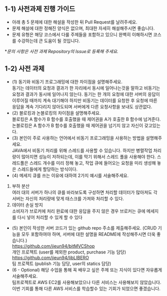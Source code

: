 ## 1-1) 사전과제 진행 가이드

- 아래 총 5 문제에 대한 해설을 작성한 뒤 Pull Request를 날려주세요.
- 문제 해설에 대한 정해진 양식은 없으며, 최대한 자세히 해설해주시면 좋습니다.
- 문제 유형은 해당 코스에서 다룰 주제들을 포함하고 있으니 완벽히 이해하시면 코스를 수강하는데 큰 도움이 될 것입니다.

**문의 사항은 사전 과제 Repository의 Issue로 등록해 주세요.*
  


## 1-2) 사전 과제

- (1) 동기와 비동기 프로그래밍에 대한 차이점을 설명해주세요.  
동기는 데이터의 요청과 결과가 한 자리에서 동시에 일어나는것을 말하고 비동기는 요청과 결과가 동시에 일어나지 않는다.
동기는 한 개의 요청에 대한 서버의 응답이 이루어질 때까지 계속 대기해야 하지만 비동기는 데이터를 요청한 후 요청에 따른 응답을 계속 기다리지 않아도되며 서버에게 다른 요청사항을 보내도 상관없다.
- (2) 블로킹과 논블로킹의 차이점을 설명해주세요.  
블로킹은 A 함수가 B 함수를 호출했을 때 제어권을 A가 호출한 B 함수에 넘겨준다.
논블로킹은 A 함수가 B 함수를 호출했을 때 제어권을 넘기지 않고 자신이 갖고있는다.
- (3) 본인이 주로 사용하는 언어에서 비동기 프로그래밍을 사용하는 방법을 설명해주세요.  
JAVA에서 비동기 처리를 위해 스레드를 사용할 수 있습니다. 하지만 병렬작업 처리량이 많아지면 성능이 저하되는데, 이를 막기 위해서 스레드 풀을 사용해야 한다. 
스레드풀은 스레드 개수를 미리 정해 놓고, 작업 큐에 들어오는 요청을 미리 생성해 놓은 스레드들에게 할당하는 방식이다. 
- (4) 메세지 큐를 쓰는 이유에 대하여 2가지 예시를 서술해주세요.  
1. 부하 분산  
여러 대의 서버가 하나의 큐를 바라보도록 구성하면 처리할 데이터가 많아져도 각 서버는 자신의 처리량에 맞게 태스크를 가져와 처리할 수 있다.
2. 데이터 손실 방지  
소비자가 브로커에 처리 완료에 대한 응답을 주지 않은 경우 브로커는 큐에 메세지를 다시 넣어 처리할 수 있게 할 수 있다
- (5) 본인이 작성한 서버 코드가 있는 github repo 주소를 제출해주세요. (CRUD 기능을 모두 포함하여야 하며, 서버에 대한 설명을 README에 작성해주시면 더욱 좋습니다.)  
https://github.com/jieun94/bitMVCShop  
개인 프로젝트 (user를 제외한 product, purchase 기능 담당)  
https://github.com/jieun94/libLIBERO  
팀 프로젝트 (publish 기능 담당, user의 statics 담당)  
- (6 - Optional) 해당 수업을 통해 꼭 배우고 싶은 주제 또는 지식이 있다면 자유롭게 서술해주세요.  
팀프로젝트로 AWS EC2를 사용해보았으나 다른 서비스는 사용해보지 않았습니다. 이번 기회를 통해 다른 AWS 서비스를 학습할수 있는 기회가 되었으면 좋겠습니다.
